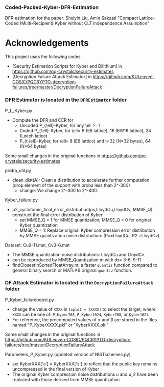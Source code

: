 ### Coded-Packed-Kyber-DFR-Estimation
DFR estimation for the paper: Shuiyin Liu, Amin Sakzad "Compact Lattice-Coded (Multi-Recipient) Kyber without CLT Independence Assumption"
# Acknowledgements
This project uses the following codes 
- [Security Estimation Scripts for Kyber and Dilithium] in https://github.com/pq-crystals/security-estimates
- [Decryption Failure Attack Estimator] in https://github.com/KULeuven-COSIC/PQCRYPTO-decryption-failures/tree/master/DecryptionFailureAttack

### DFR Estimator is located in the `DFREstimator` folder
P_L_Kyber.py
* Compute the DFR and CER for 
  * Uncoded P_{\ell}-Kyber, for any \ell >=1
  * Coded P_{\ell}-Kyber, for \ell= 8 (E8 lattice), 16 (BW16 lattice), 24 (Leech latice)
  * P_{t,\ell}-Kyber, for \ell= 8 (E8 lattice) and t=32 (N=32 bytes), 64 (N=64 bytes)

Some small changes in the original functions in https://github.com/pq-crystals/security-estimates

proba_util.py
* clean_dist(A):  Clean a distribution to accelerate further computation (drop element of the support with proba less than 2^-300)
  * change: We change 2^-300 to 2^-400.

Kyber_failure.py
* p2_cyclotomic_final_error_distribution(ps,LloydCu,LloydCv, MMSE_Q): construct the final error distribution of Kyber
  * set MMSE_Q = 1 for MMSE quantization; MMSE_Q = 0 for original Kyber quantization
  * MMSE_Q = 1: Replace original Kyber compression error distribution by MMSE quantization noise distribution: (Rc=LloydCu, R2 =LloydCv)

Dataset: Cu9-11.mat, Cv3-6.mat
* The MMSE quantization noise distributions: LloydCu and LloydCv
* can be reproduced by MMSE_Quantization.m with dx= 3-6, 9-11
* findClosestInSortedFloatArray.m: a faster `quantiz` function compared to general binary search or MATLAB original `quantiz` function.

### DF Attack Estimator is located in the `DecryptionFailureAttack` folder

P_Kyber_failureboost.py
* change the value of `XXXX` in `toplot = [XXXX]` to select the target, where `XXXX` can be one of: `P_Kyber768`, `P_Kyber1024`, `Kyber768`, or `Kyber1024`
* For reference, the precomputed values of α and β are stored in the files named "P_KyberXXXX.pkl" or "KyberXXXX.pkl"

Some small changes in the original functions in https://github.com/KULeuven-COSIC/PQCRYPTO-decryption-failures/tree/master/DecryptionFailureAttack

Parameters_P_Kyber.py (updated version of NISTschemes.py)
 * set KyberXXX['e'] = KyberXXX['s'] to reflect that the public key remains uncompressed in the final version of Kyber
 * The original Kyber compression noise distributions u and u_2 have been replaced with those derived from MMSE quantization
